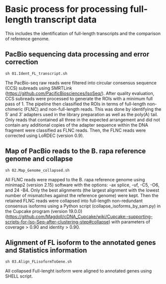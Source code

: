# Basic process for processing full-length transcript data
This includes the identification of full-length transcripts and the comparison of reference genome.
## PacBio sequencing data processing and error correction
`sh 01.Ident_FL_transcript.sh`

The PacBio-seq raw reads were filtered into circular consensus sequence (CCS) subreads using SMRTLink (https://github.com/PacificBiosciences/IsoSeq/). After quality evaluation, CCS subreads were processed to generate the ROIs with a minimum full pass of 1. The pipeline then classified the ROIs in terms of full-length non-chimeric (FLNC) and non-full-length reads. This was done by identifying the 5′ and 3′ adapters used in the library preparation as well as the poly(A) tail. Only reads that contained all three in the expected arrangement and did not contain any additional copies of the adapter sequence within the DNA fragment were classified as FLNC  reads. Then, the FLNC reads were corrected using LoRDEC (version 0.9).
## Map of PacBio reads to the B. rapa reference genome and collapse
`sh 02.Map_Genome_collapsed.sh`

All FLNC reads were mapped to the B. rapa reference genome using minimap2 (version 2.15) software with the options: -ax splice, -uf, -C5, -O6, and 24 -B4. Only the best alignments (the largest alignment with the lowest number of mismatches against the reference genome) were kept. Then the retained FLNC reads were collapsed into full-length non-redundant consensus isoforms using a Python script (collapse_isoforms_by_sam.py) in the Cupcake program (version 19.0.0) (https://github.com/Magdoll/cDNA_Cupcake/wiki/Cupcake:-supporting-scripts-for-Iso-Seq-after-clustering-step#collapse) with parameters of coverage > 0.90 and identity > 0.90.
## Alignment of FL isoform to the annotated genes and Statistics information
`sh 03.Align_FLisoformToGene.sh`

All collapsed Full-lenght isoform were aligned to annotated genes using SHELL script.
